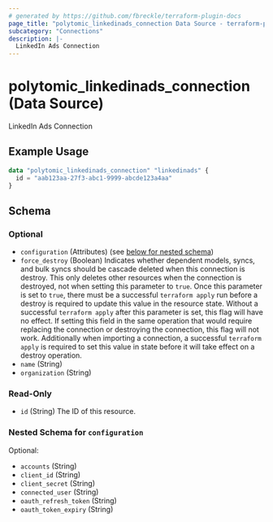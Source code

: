 ```yaml
---
# generated by https://github.com/fbreckle/terraform-plugin-docs
page_title: "polytomic_linkedinads_connection Data Source - terraform-provider-polytomic"
subcategory: "Connections"
description: |-
  LinkedIn Ads Connection
---
```


# polytomic_linkedinads_connection (Data Source)

LinkedIn Ads Connection

## Example Usage

```terraform
data "polytomic_linkedinads_connection" "linkedinads" {
  id = "aab123aa-27f3-abc1-9999-abcde123a4aa"
}
```

<!-- schema generated by tfplugindocs -->
## Schema

### Optional

- `configuration` (Attributes) (see [below for nested schema](#nestedatt--configuration))
- `force_destroy` (Boolean) Indicates whether dependent models, syncs, and bulk syncs should be cascade deleted when this connection is destroy. This only deletes other resources when the connection is destroyed, not when setting this parameter to `true`. Once this parameter is set to `true`, there must be a successful `terraform apply` run before a destroy is required to update this value in the resource state. Without a successful `terraform apply` after this parameter is set, this flag will have no effect. If setting this field in the same operation that would require replacing the connection or destroying the connection, this flag will not work. Additionally when importing a connection, a successful `terraform apply` is required to set this value in state before it will take effect on a destroy operation.
- `name` (String)
- `organization` (String)

### Read-Only

- `id` (String) The ID of this resource.

<a id="nestedatt--configuration"></a>
### Nested Schema for `configuration`

Optional:

- `accounts` (String)
- `client_id` (String)
- `client_secret` (String)
- `connected_user` (String)
- `oauth_refresh_token` (String)
- `oauth_token_expiry` (String)



